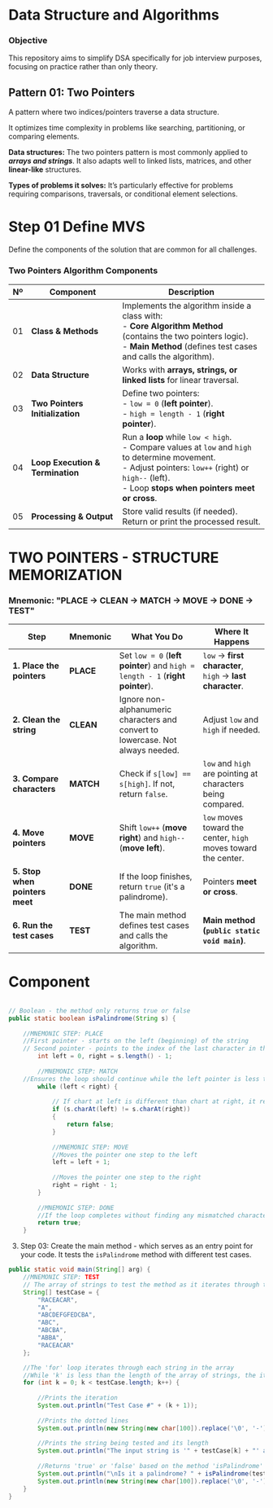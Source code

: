 # Data Structure and Algorithms

### Objective

This repository aims to simplify DSA specifically for job interview purposes, focusing on practice rather than only theory.

## Pattern 01: Two Pointers

A pattern where two indices/pointers traverse a data structure.

It optimizes time complexity in problems like searching, partitioning, or comparing elements.

**Data structures:**
The two pointers pattern is most commonly applied to **_arrays and strings_**.
It also adapts well to linked lists, matrices, and other **linear-like** structures. 

**Types of problems it solves:**
It’s particularly effective for problems requiring comparisons, traversals, or conditional element selections.

# Step 01 Define MVS
Define the components of the solution that are common for all challenges.

### Two Pointers Algorithm Components

| Nº  | **Component**             | **Description** |
|-----|---------------------------|----------------|
| 01  | **Class & Methods**       | Implements the algorithm inside a class with: <br> - **Core Algorithm Method** (contains the two pointers logic). <br> - **Main Method** (defines test cases and calls the algorithm). |
| 02  | **Data Structure**        | Works with **arrays, strings, or linked lists** for linear traversal. |
| 03  | **Two Pointers Initialization** | Define two pointers: <br> - `low = 0` (**left pointer**). <br> - `high = length - 1` (**right pointer**). |
| 04  | **Loop Execution & Termination** | Run a **loop** while `low < high`. <br> - Compare values at `low` and `high` to determine movement. <br> - Adjust pointers: `low++` (right) or `high--` (left). <br> - Loop **stops when pointers meet or cross**. |
| 05  | **Processing & Output**   | Store valid results (if needed). <br> Return or print the processed result. |


# TWO POINTERS - STRUCTURE MEMORIZATION

### Mnemonic: "PLACE → CLEAN → MATCH → MOVE → DONE → TEST"

| **Step**  | **Mnemonic**  | **What You Do**                                                                 | **Where It Happens**  |
|-----------|--------------|---------------------------------------------------------------------------------|----------------------|
| **1. Place the pointers**  | **PLACE**  | Set `low = 0` (**left pointer**) and `high = length - 1` (**right pointer**).   | `low` → **first character**, `high` → **last character**. |
| **2. Clean the string**  | **CLEAN**  | Ignore non-alphanumeric characters and convert to lowercase. Not always needed. | Adjust `low` and `high` if needed. |
| **3. Compare characters**  | **MATCH**  | Check if `s[low] == s[high]`. If not, return `false`.                           | `low` and `high` are pointing at characters being compared. |
| **4. Move pointers**  | **MOVE**  | Shift `low++` (**move right**) and `high--` (**move left**).                    | `low` moves toward the center, `high` moves toward the center. |
| **5. Stop when pointers meet**  | **DONE**  | If the loop finishes, return `true` (it's a palindrome).                        | Pointers **meet or cross**. |
| **6. Run the test cases**  | **TEST**  | The main method defines test cases and calls the algorithm.                     | **Main method (`public static void main`)**. |


# Component
```java

// Boolean - the method only returns true or false
public static boolean isPalindrome(String s) {
  
    //MNEMONIC STEP: PLACE
    //First pointer - starts on the left (beginning) of the string
    // Second pointer - points to the index of the last character in the string
        int left = 0, right = s.length() - 1;
        
        //MNEMONIC STEP: MATCH
    //Ensures the loop should continue while the left pointer is less than/before the right pointer.     
        while (left < right) {
       
            // If chart at left is different than chart at right, it returns false, meaning the string isn't a palindrome.
            if (s.charAt(left) != s.charAt(right))
            {
                return false;
            }
            
            //MNEMONIC STEP: MOVE
            //Moves the pointer one step to the left
            left = left + 1;
            
            //Moves the pointer one step to the right
            right = right - 1;
        }
        
        //MNEMONIC STEP: DONE
        //If the loop completes without finding any mismatched characters, it returns 'true'.
        return true;
    }
```

3. Step 03: Create the main method - which serves as an entry point for your code. It tests the `isPalindrome` method with different test cases.

```java
public static void main(String[] arg) {
    //MNEMONIC STEP: TEST
    // The array of strings to test the method as it iterates through test cases
    String[] testCase = {
        "RACEACAR",
        "A",
        "ABCDEFGFEDCBA",
        "ABC",
        "ABCBA",
        "ABBA",
        "RACEACAR"
    };

    //The 'for' loop iterates through each string in the array
    //While 'k' is less than the length of the array of strings, the iteration will continue
    for (int k = 0; k < testCase.length; k++) {
  
        //Prints the iteration
        System.out.println("Test Case #" + (k + 1));
        
        //Prints the dotted lines
        System.out.println(new String(new char[100]).replace('\0', '-'));
        
        //Prints the string being tested and its length
        System.out.println("The input string is '" + testCase[k] + "' and the length of the string is " + testCase[k].length() + ".");
        
        //Returns 'true' or 'false' based on the method 'isPalindrome'
        System.out.println("\nIs it a palindrome? " + isPalindrome(testCase[k]));
        System.out.println(new String(new char[100]).replace('\0', '-'));
    }
}
